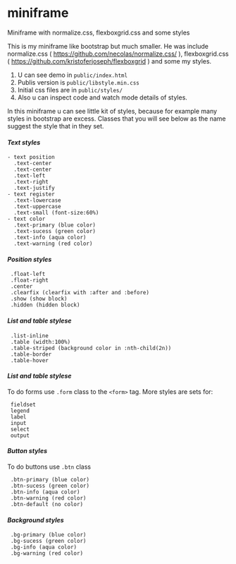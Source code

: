 # miniframe
Miniframe with normalize.css, flexboxgrid.css and some styles

This is my miniframe like bootstrap but much smaller.
He was include normalize.css ( https://github.com/necolas/normalize.css/ ),
flexboxgrid.css ( https://github.com/kristoferjoseph/flexboxgrid )
and some my styles.

1. U can see demo in `public/index.html`
2. Publis version is `public/libstyle.min.css`
2. Initial css files are in `public/styles/`
3. Also u can inspect code and watch mode details of styles.

In this miniframe u can see little kit of styles, because for example many styles in bootstrap are excess. 
Сlasses that you will see below as the name suggest the style that in they set.



#### <i>Text styles</i>
```
- text position
  .text-center
  .text-center
  .text-left
  .text-right
  .text-justify
- text register
  .text-lowercase
  .text-uppercase
  .text-small (font-size:60%)
- text color
  .text-primary (blue color)
  .text-sucess (green color)
  .text-info (aqua color)
  .text-warning (red color)
```

#### <i>Position styles</i>
```
 .float-left
 .float-right
 .center
 .clearfix (clearfix with :after and :before)
 .show (show block)
 .hidden (hidden block)
```

#### <i>List and table stylese</i>
```
 .list-inline
 .table (width:100%)
 .table-striped (background color in :nth-child(2n))
 .table-border 
 .table-hover
```
#### <i>List and table stylese</i>
To do forms use `.form` class to the `<form>` tag. More styles are sets for:
```
 fieldset
 legend
 label
 input
 select
 output
```

#### <i>Button styles</i>
To do buttons use `.btn` class
```
 .btn-primary (blue color)
 .btn-sucess (green color)
 .btn-info (aqua color)
 .btn-warning (red color)
 .btn-default (no color)
```

#### <i>Background styles</i>
```
 .bg-primary (blue color)
 .bg-sucess (green color)
 .bg-info (aqua color)
 .bg-warning (red color)
```
